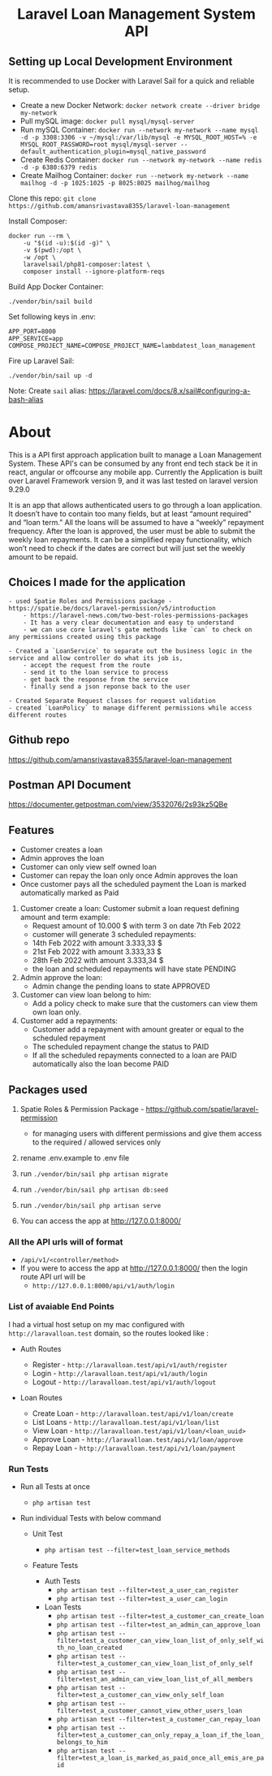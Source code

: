 <h1 align="center">Laravel Loan Management System API</h1>

## Setting up Local Development Environment

It is recommended to use Docker with Laravel Sail for a quick and reliable setup.

- Create a new Docker Network: ```docker network create --driver bridge my-network```
- Pull mySQL image: ```docker pull mysql/mysql-server```
- Run mySQL Container: ```docker run --network my-network --name mysql -d -p 3308:3306 -v ~/mysql:/var/lib/mysql -e MYSQL_ROOT_HOST=% -e MYSQL_ROOT_PASSWORD=root mysql/mysql-server --default_authentication_plugin=mysql_native_password```
- Create Redis Container: ```docker run --network my-network --name redis -d -p 6380:6379 redis```
- Create Mailhog Container: ```docker run --network my-network --name mailhog -d -p 1025:1025 -p 8025:8025 mailhog/mailhog```

Clone this repo: ```git clone https://github.com/amansrivastava8355/laravel-loan-management```


Install Composer:
```
docker run --rm \
    -u "$(id -u):$(id -g)" \
    -v $(pwd):/opt \
    -w /opt \
    laravelsail/php81-composer:latest \
    composer install --ignore-platform-reqs
```

Build App Docker Container:
```
./vendor/bin/sail build
```

Set following keys in .env:

```
APP_PORT=8000
APP_SERVICE=app
COMPOSE_PROJECT_NAME=COMPOSE_PROJECT_NAME=lambdatest_loan_management
```

Fire up Laravel Sail:

```
./vendor/bin/sail up -d
```
Note: Create `sail` alias: https://laravel.com/docs/8.x/sail#configuring-a-bash-alias



# About

This is a API first approach application built to manage a Loan Management System.
These API's can be consumed by any front end tech stack be it in react, angular or offcourse any mobile app.
Currently the Application is built over Laravel Framework version 9, and it was last tested on laravel version 9.29.0

It is an app that allows authenticated users to go through a loan application. It doesn’t have to contain too many fields, but at least “amount
required” and “loan term.” All the loans will be assumed to have a “weekly” repayment frequency.
After the loan is approved, the user must be able to submit the weekly loan repayments. It can be a simplified repay functionality, which won’t need to check if the dates are correct but will just set the weekly amount to be repaid.

## Choices I made for the application

    - used Spatie Roles and Permissions package - https://spatie.be/docs/laravel-permission/v5/introduction
        - https://laravel-news.com/two-best-roles-permissions-packages
        - It has a very clear documentation and easy to understand
        - we can use core laravel's gate methods like `can` to check on any permissions created using this package

    - Created a `LoanService` to separate out the business logic in the service and allow controller do what its job is,
        - accept the request from the route
        - send it to the loan service to process
        - get back the response from the service
        - finally send a json reponse back to the user

    - Created Separate Request classes for request validation
    - created `LoanPolicy` to manage different permissions while access different routes

## Github repo

https://github.com/amansrivastava8355/laravel-loan-management

## Postman API Document

https://documenter.getpostman.com/view/3532076/2s93kz5QBe

## Features

-   Customer creates a loan
-   Admin approves the loan
-   Customer can only view self owned loan
-   Customer can repay the loan only once Admin approves the loan
-   Once customer pays all the scheduled payment the Loan is marked automatically marked as Paid

1. Customer create a loan:
   Customer submit a loan request defining amount and term example:
    - Request amount of 10.000 $ with term 3 on date 7th Feb 2022
    - customer will generate 3 scheduled repayments:
    - 14th Feb 2022 with amount 3.333,33 $
    - 21st Feb 2022 with amount 3.333,33 $
    - 28th Feb 2022 with amount 3.333,34 $
    - the loan and scheduled repayments will have state PENDING
2. Admin approve the loan:
    - Admin change the pending loans to state APPROVED
3. Customer can view loan belong to him:
    - Add a policy check to make sure that the customers can view them own loan only.
4. Customer add a repayments:
    - Customer add a repayment with amount greater or equal to the scheduled repayment
    - The scheduled repayment change the status to PAID
    - If all the scheduled repayments connected to a loan are PAID automatically also the loan become PAID

## Packages used

1. Spatie Roles & Permission Package - https://github.com/spatie/laravel-permission
    - for managing users with different permissions and give them access to the required / allowed services only

2. rename .env.example to .env file
3. run `./vendor/bin/sail php artisan migrate`
4. run `./vendor/bin/sail php artisan db:seed`
5. run `./vendor/bin/sail php artisan serve`
6. You can access the app at http://127.0.0.1:8000/

### All the API urls will of format

-   `/api/v1/<controller/method>`
-   If you were to access the app at http://127.0.0.1:8000/ then the login route API url will be
    -   `http://127.0.0.1:8000/api/v1/auth/login`

### List of avaiable End Points

I had a virtual host setup on my mac configured with `http://laravalloan.test` domain, so the routes looked like :

-   Auth Routes

    -   Register - `http://laravalloan.test/api/v1/auth/register`
    -   Login - `http://laravalloan.test/api/v1/auth/login`
    -   Logout - `http://laravalloan.test/api/v1/auth/logout`

-   Loan Routes
    -   Create Loan - `http://laravalloan.test/api/v1/loan/create`
    -   List Loans - `http://laravalloan.test/api/v1/loan/list`
    -   View Loan - `http://laravalloan.test/api/v1/loan/<loan_uuid>`
    -   Approve Loan - `http://laravalloan.test/api/v1/loan/approve`
    -   Repay Loan - `http://laravalloan.test/api/v1/loan/payment`

### Run Tests

-   Run all Tests at once
    -   `php artisan test`

-   Run individual Tests with below command

    -   Unit Test

        -   `php artisan test --filter=test_loan_service_methods`

    -   Feature Tests
        -   Auth Tests
            -   `php artisan test --filter=test_a_user_can_register`
            -   `php artisan test --filter=test_a_user_can_login`
        -   Loan Tests
            -   `php artisan test --filter=test_a_customer_can_create_loan`
            -   `php artisan test --filter=test_an_admin_can_approve_loan`
            -   `php artisan test --filter=test_a_customer_can_view_loan_list_of_only_self_with_no_loan_created`
            -   `php artisan test --filter=test_a_customer_can_view_loan_list_of_only_self`
            -   `php artisan test --filter=test_an_admin_can_view_loan_list_of_all_members`
            -   `php artisan test --filter=test_a_customer_can_view_only_self_loan`
            -   `php artisan test --filter=test_a_customer_cannot_view_other_users_loan`
            -   `php artisan test --filter=test_a_customer_can_repay_loan`
            -   `php artisan test --filter=test_a_customer_can_only_repay_a_loan_if_the_loan_belongs_to_him`
            -   `php artisan test --filter=test_a_loan_is_marked_as_paid_once_all_emis_are_paid`
